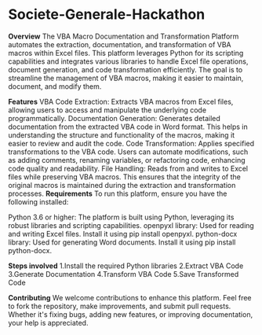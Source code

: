 # Societe-Generale-Hackathon
**Overview**
The VBA Macro Documentation and Transformation Platform automates the extraction, documentation, and transformation of VBA macros within Excel files. This platform leverages Python for its scripting capabilities and integrates various libraries to handle Excel file operations, document generation, and code transformation efficiently. The goal is to streamline the management of VBA macros, making it easier to maintain, document, and modify them.

**Features**
VBA Code Extraction: Extracts VBA macros from Excel files, allowing users to access and manipulate the underlying code programmatically.
Documentation Generation: Generates detailed documentation from the extracted VBA code in Word format. This helps in understanding the structure and functionality of the macros, making it easier to review and audit the code.
Code Transformation: Applies specified transformations to the VBA code. Users can automate modifications, such as adding comments, renaming variables, or refactoring code, enhancing code quality and readability.
File Handling: Reads from and writes to Excel files while preserving VBA macros. This ensures that the integrity of the original macros is maintained during the extraction and transformation processes.
**Requirements**
To run this platform, ensure you have the following installed:

Python 3.6 or higher: The platform is built using Python, leveraging its robust libraries and scripting capabilities.
openpyxl library: Used for reading and writing Excel files. Install it using pip install openpyxl.
python-docx library: Used for generating Word documents. Install it using pip install python-docx.

**Steps involved**
1.Install the required Python libraries
2.Extract VBA Code
3.Generate Documentation
4.Transform VBA Code
5.Save Transformed Code

**Contributing**
We welcome contributions to enhance this platform. Feel free to fork the repository, make improvements, and submit pull requests. Whether it's fixing bugs, adding new features, or improving documentation, your help is appreciated.
